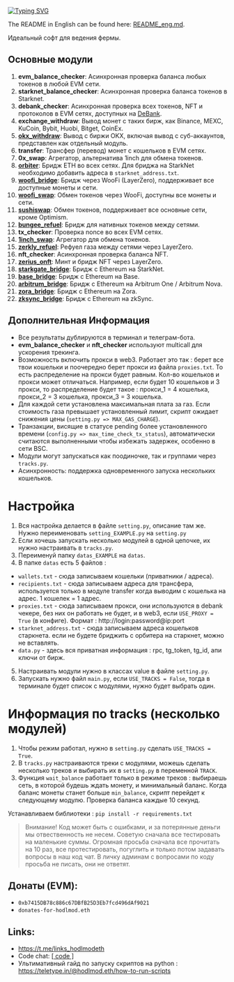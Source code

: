 [![Typing SVG](https://readme-typing-svg.herokuapp.com?color=%2336BCF7&lines=All-in-one+V2)](https://git.io/typing-svg)

The README in English can be found here: [README_eng.md](https://github.com/zaivanza/all-in-one-v2/blob/main/README_eng.md).

Идеальный софт для ведения фермы.

## Основные модули

1. **evm_balance_checker**: Асинхронная проверка баланса любых токенов в любой EVM сети.
2. **starknet_balance_checker**: Асинхронная проверка баланса токенов в Starknet.
3. **debank_checker**: Асинхронная проверка всех токенов, NFT и протоколов в EVM сетях, доступных на [DeBank](https://debank.com/).
4. **exchange_withdraw**: Вывод монет с таких бирж, как Binance, MEXC, KuCoin, Bybit, Huobi, Bitget, CoinEx.
5. **[okx_withdraw](https://www.okx.com/)**: Вывод с биржи OKX, включая вывод с суб-аккаунтов, представлен как отдельный модуль.
6. **transfer**: Трансфер (перевод) монет с кошельков в EVM сетях.
7. **0x_swap**: Агрегатор, альтернатива 1inch для обмена токенов.
8. **[orbiter](https://www.orbiter.finance/)**: Бридж ETH во всех сетях. Для бриджа на StarkNet необходимо добавить адреса в `starknet_address.txt`.
9. **[woofi_bridge](https://fi.woo.org/)**: Бридж через WooFi (LayerZero), поддерживает все доступные монеты и сети.
10. **[woofi_swap](https://fi.woo.org/)**: Обмен токенов через WooFi, доступны все монеты и сети.
11. **[sushiswap](https://www.sushi.com/swap)**: Обмен токенов, поддерживает все основные сети, кроме Optimism.
12. **[bungee_refuel](https://www.bungee.exchange/refuel)**: Бридж для нативных токенов между сетями.
13. **tx_checker**: Проверка nonce во всех EVM сетях.
14. **[1inch_swap](https://app.1inch.io/)**: Агрегатор для обмена токенов.
15. **[zerkly_refuel](https://zerius.io/)**: Рефуел газа между сетями через LayerZero.
16. **nft_checker**: Асинхронная проверка баланса NFT.
17. **[zerius_onft](https://zerius.io/)**: Минт и бридж NFT через LayerZero.
18. **[starkgate_bridge](https://starkgate.starknet.io/)**: Бридж с Ethereum на StarkNet.
19. **[base_bridge](https://bridge.base.org/deposit)**: Бридж с Ethereum на Base.
20. **[arbitrum_bridge](https://bridge.arbitrum.io/?l2ChainId=42161)**: Бридж с Ethereum на Arbitrum One / Arbitrum Nova.
21. **[zora_bridge](https://bridge.zora.energy/)**: Бридж с Ethereum на Zora.
22. **[zksync_bridge](https://portal.txsync.io/bridge/)**: Бридж с Ethereum на zkSync.

## Дополнительная Информация

- Все результаты дублируются в терминал и телеграм-бота.
- **evm_balance_checker** и **nft_checker** используют multicall для ускорения трекинга.
- Возможность включить прокси в web3. Работает это так : берет все твои кошельки и поочередно берет прокси из файла `proxies.txt`. То есть распределение на прокси будет равным. Кол-во кошельков и прокси может отличаться. Например, если будет 10 кошельков и 3 прокси, то распределение будет такое : прокси_1 = 4 кошелька, прокси_2 = 3 кошелька, прокси_3 = 3 кошелька.
- Для каждой сети установлена максимальная плата за газ. Если стоимость газа превышает установленный лимит, скрипт ожидает снижения цены (`setting.py => MAX_GAS_CHARGE`).
- Транзакции, висящие в статусе pending более установленного времени (`config.py => max_time_check_tx_status`), автоматически считаются выполненными чтобы избежать задержек, особенно в сети BSC.
- Модули могут запускаться как поодиночке, так и группами через `tracks.py`.
- Асинхронность: поддержка одновременного запуска нескольких кошельков.

# Настройка

1. Вся настройка делается в файле `setting.py`, описание там же. Нужно переименовать `setting_EXAMPLE.py` на `setting.py`
2. Если хочешь запускать несколько модулей в одной цепочке, их нужно настраивать в `tracks.py`.
3. Переименуй папку `datas_EXAMPLE` на `datas`.
4. В папке `datas` есть 5 файлов :
- `wallets.txt` - сюда записываем кошельки (приватники / адреса).
- `recipients.txt` - сюда записываем адреса для трансфера, используется только в модуле transfer когда выводим с кошелька на адрес. 1 кошелек = 1 адрес.
- `proxies.txt` - сюда записываем прокси, они используются в debank чекере, без них он работать не будет, и в web3, если `USE_PROXY = True` (в конфиге). Формат : http://login:password@ip:port
- `starknet_address.txt` - сюда записываем адреса кошельков старкнета. если не будете бриджить с орбитера на старкнет, можно не вставлять.
- `data.py` - здесь вся приватная информация : rpc, tg_token, tg_id, апи ключи от бирж.
5. Настраивать модули нужно в классах value в файле `setting.py`.
6. Запускать нужно файл `main.py`, если `USE_TRACKS = False`, тогда в терминале будет список с модулями, нужно будет выбрать один.

# Информация по tracks (несколько модулей)

1. Чтобы режим работал, нужно в `setting.py` сделать `USE_TRACKS = True`.
2. В `tracks.py` настраиваются треки с модулями, можешь сделать несколько треков и выбирать их в `setting.py` в переменной `TRACK`.
3. Функция `wait_balance` работает только в режиме треков : выбираешь сеть, в которой будешь ждать монету, и минимальный баланс. Когда баланс монеты станет больше `min_balance`, скрипт перейдет к следующему модулю. Проверка баланса каждые 10 секунд. 

Устанавливаем библиотеки : `pip install -r requirements.txt`

> Внимание! Код может быть с ошибками, и за потерянные деньги мы отвественность не несем. Советую сначала все тестировать на маленькие суммы. Огромная просьба сначала все прочитать на 10 раз, все протестировать, погуглить и только потом задавать вопросы в наш код чат. В личку админам с вопросами по коду просьба не писать, они не ответят.

## Донаты (EVM): 
- `0xb7415DB78c886c67DBfB25D3Eb7fcd496dAf9021`
- `donates-for-hodlmod.eth`

## Links:
- https://t.me/links_hodlmodeth
- Code chat: [[ code ]](https://t.me/code_hodlmodeth)
- Ультимативный гайд по запуску скриптов на python : https://teletype.in/@hodlmod.eth/how-to-run-scripts